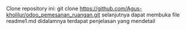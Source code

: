 Clone repository ini:
git clone https://github.com/Agus-kholilur/odoo_pemesanan_ruangan.git
selanjutnya dapat membuka file readme1.md didalamnya terdapat penjelasan yang mendetail
